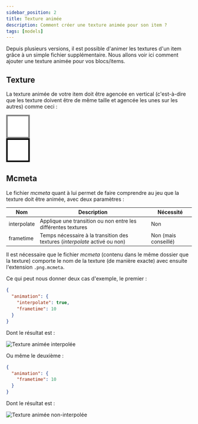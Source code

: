 ```yaml
---
sidebar_position: 2
title: Texture animée
description: Comment créer une texture animée pour son item ?
tags: [models]
---
```


Depuis plusieurs versions, il est possible d'animer les textures d'un item grâce à un simple fichier supplémentaire. Nous allons voir ici comment ajouter une texture animée pour vos blocs/items.

## Texture

La texture animée de votre item doit être agencée en vertical (c'est-à-dire que les texture doivent être de même taille et agencée les unes sur les autres) comme ceci :

![Exemple de texture](/img/docs/animated-texture/example-texture.png)

## Mcmeta

Le fichier _mcmeta_ quant à lui permet de faire comprendre au jeu que la texture doit être animée, avec deux paramètres :

| Nom         | Description                                                                 | Nécessité            |
|-------------|-----------------------------------------------------------------------------|----------------------|
| interpolate | Applique une transition ou non entre les différentes textures               | Non                  |
| frametime   | Temps nécessaire à la transition des textures (_interpolate_ activé ou non) | Non (mais conseillé) |

Il est nécessaire que le fichier _mcmeta_ (contenu dans le même dossier que la texture) comporte le nom de la texture (de manière exacte) avec ensuite l'extension `.png.mcmeta`.

Ce qui peut nous donner deux cas d'exemple, le premier :

```json
{
  "animation": {
    "interpolate": true,
    "frametime": 10
  }
}
```
Dont le résultat est :

![Texture animée interpolée](/img/docs/animated-texture/interpolate.GIF)

Ou même le deuxième :

```json
{
  "animation": {
    "frametime": 10
  }
}
```

Dont le résultat est :

![Texture animée non-interpolée](/img/docs/animated-texture/non-interpolate.GIF)